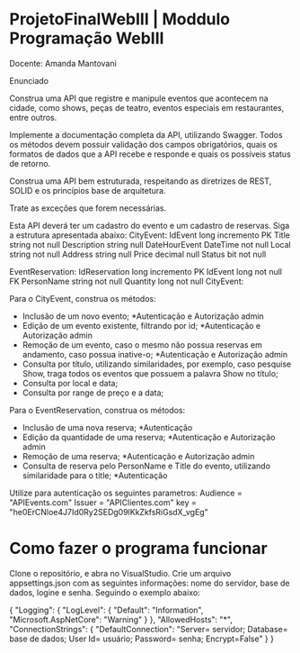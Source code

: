 # ProjetoFinalWebIII | Moddulo Programação WebIII 

Docente: Amanda Mantovani

Enunciado

Construa uma API que registre e manipule eventos que acontecem na cidade, como shows, peças de teatro, eventos especiais em restaurantes, entre outros.

Implemente a documentação completa da API, utilizando Swagger. Todos os métodos devem possuir validação dos campos obrigatórios, quais os formatos de dados que a API recebe e responde e quais os possíveis status de retorno.

Construa uma API bem estruturada, respeitando as diretrizes de REST, SOLID e os princípios base de arquitetura.

Trate as exceções que forem necessárias.

Esta API deverá ter um cadastro do evento e um cadastro de reservas. Siga a estrutura apresentada abaixo:
CityEvent:
IdEvent             long         incremento PK
Title               string       not null
Description         string       null
DateHourEvent       DateTime     not null
Local               string       not null
Address             string       null
Price               decimal      null
Status              bit          not null

EventReservation:
IdReservation       long        incremento PK
IdEvent             long        not null FK
PersonName          string      not null
Quantity            long        not null
CityEvent:

Para o CityEvent, construa os métodos:
- Inclusão de um novo evento; *Autenticação e Autorização admin
- Edição de um evento existente, filtrando por id; *Autenticação e Autorização admin
- Remoção de um evento, caso o mesmo não possua reservas em andamento, caso possua inative-o; *Autenticação e Autorização admin
- Consulta por título, utilizando similaridades, por exemplo, caso pesquise Show, traga todos os eventos que possuem a palavra Show no título;
- Consulta por local e data;
- Consulta por range de preço e a data;

Para o EventReservation, construa os métodos:
- Inclusão de uma nova reserva; *Autenticação
- Edição da quantidade de uma reserva; *Autenticação e Autorização admin
- Remoção de uma reserva; *Autenticação e Autorização admin
- Consulta de reserva pelo PersonName e Title do evento, utilizando similaridade para o title; *Autenticação

Utilize para autenticação os seguintes parametros:
Audience = "APIEvents.com"
Issuer = "APIClientes.com"
key = "he0ErCNloe4J7Id0Ry2SEDg09lKkZkfsRiGsdX_vgEg"

# Como fazer o programa funcionar

Clone o repositório, e abra no VisualStudio. Crie um arquivo appsettings.json com as seguintes informações: nome do servidor, base de dados, logine
e senha. Seguindo o exemplo abaixo:

{
  "Logging": {
    "LogLevel": {
      "Default": "Information",
      "Microsoft.AspNetCore": "Warning"
    }
  },
  "AllowedHosts": "*",
  "ConnectionStrings": {
    "DefaultConnection": "Server= servidor; Database= base de dados; User Id= usuário; Password= senha; Encrypt=False"
  }
}

